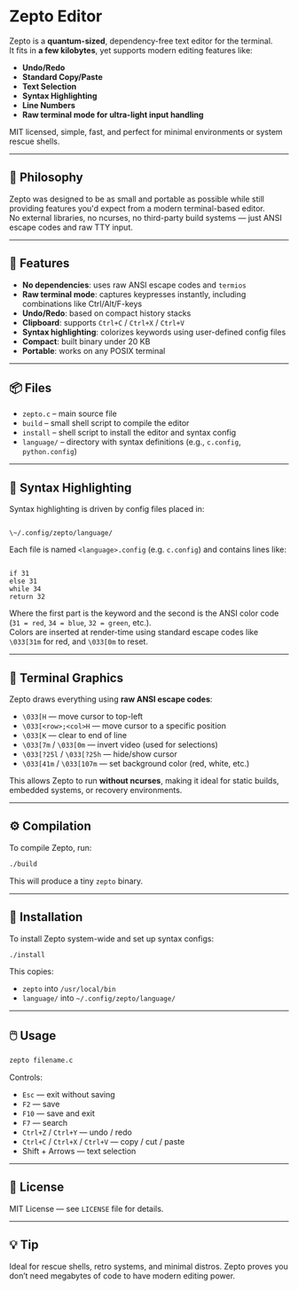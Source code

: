 # Zepto Editor

Zepto is a **quantum-sized**, dependency-free text editor for the terminal.  
It fits in **a few kilobytes**, yet supports modern editing features like:

- **Undo/Redo**
- **Standard Copy/Paste**
- **Text Selection**
- **Syntax Highlighting**
- **Line Numbers**
- **Raw terminal mode for ultra-light input handling**

MIT licensed, simple, fast, and perfect for minimal environments or system rescue shells.

---

## 🧠 Philosophy

Zepto was designed to be as small and portable as possible while still providing features you'd expect from a modern terminal-based editor.  
No external libraries, no ncurses, no third-party build systems — just ANSI escape codes and raw TTY input.

---

## 🔧 Features

- **No dependencies**: uses raw ANSI escape codes and `termios`
- **Raw terminal mode**: captures keypresses instantly, including combinations like Ctrl/Alt/F-keys
- **Undo/Redo**: based on compact history stacks
- **Clipboard**: supports `Ctrl+C` / `Ctrl+X` / `Ctrl+V`
- **Syntax highlighting**: colorizes keywords using user-defined config files
- **Compact**: built binary under 20 KB
- **Portable**: works on any POSIX terminal

---

## 📦 Files

- `zepto.c` – main source file
- `build` – small shell script to compile the editor
- `install` – shell script to install the editor and syntax config
- `language/` – directory with syntax definitions (e.g., `c.config`, `python.config`)

---

## 🧾 Syntax Highlighting

Syntax highlighting is driven by config files placed in:

```

\~/.config/zepto/language/

```

Each file is named `<language>.config` (e.g. `c.config`) and contains lines like:

```

if 31
else 31
while 34
return 32

````

Where the first part is the keyword and the second is the ANSI color code (`31 = red`, `34 = blue`, `32 = green`, etc.).  
Colors are inserted at render-time using standard escape codes like `\033[31m` for red, and `\033[0m` to reset.

---

## 🎨 Terminal Graphics

Zepto draws everything using **raw ANSI escape codes**:

- `\033[H` — move cursor to top-left
- `\033[<row>;<col>H` — move cursor to a specific position
- `\033[K` — clear to end of line
- `\033[7m` / `\033[0m` — invert video (used for selections)
- `\033[?25l` / `\033[?25h` — hide/show cursor
- `\033[41m` / `\033[107m` — set background color (red, white, etc.)

This allows Zepto to run **without ncurses**, making it ideal for static builds, embedded systems, or recovery environments.

---

## ⚙️ Compilation

To compile Zepto, run:

```bash
./build
````

This will produce a tiny `zepto` binary.

---

## 🧱 Installation

To install Zepto system-wide and set up syntax configs:

```bash
./install
```

This copies:

* `zepto` into `/usr/local/bin`
* `language/` into `~/.config/zepto/language/`

---

## 🖱️ Usage

```bash
zepto filename.c
```

Controls:

* `Esc` — exit without saving
* `F2` — save
* `F10` — save and exit
* `F7` — search
* `Ctrl+Z` / `Ctrl+Y` — undo / redo
* `Ctrl+C` / `Ctrl+X` / `Ctrl+V` — copy / cut / paste
* Shift + Arrows — text selection

---

## 🪪 License

MIT License — see `LICENSE` file for details.

---

## 💡 Tip

Ideal for rescue shells, retro systems, and minimal distros.
Zepto proves you don’t need megabytes of code to have modern editing power.
